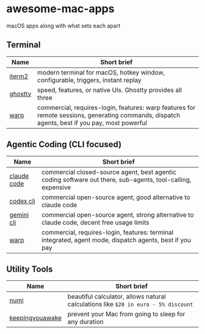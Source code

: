 # awesome-mac-apps
macOS apps along with what sets each apart

## Terminal

| Name | Short brief |
| --- | --- |
| [iterm2](https://iterm2.com/) | modern terminal for macOS, hotkey window, configurable, triggers, instant replay |
| [ghostty](https://ghostty.org/) | speed, features, or native UIs. Ghostty provides all three |
| [warp](https://www.warp.dev/terminal) | commercial, requires-login, features: warp features for remote sessions, generating commands, dispatch agents, best if you pay, most powerful |


## Agentic Coding (CLI focused)

| Name | Short brief |
| --- | --- |
| [claude code](https://www.anthropic.com/claude-code) | commercial closed-source agent, best agentic coding software out there, sub-agents, tool-calling, expensive |
| [codex cli](https://github.com/openai/codex) | commercial open-source agent, good alternative to claude code |
| [gemini cli](https://github.com/google-gemini/gemini-cli) | commercial open-source agent, strong alternative to claude code, decent free usage limits |
| [warp](https://www.warp.dev/agents) | commercial, requires-login, features: terminal integrated, agent mode, dispatch agents, best if you pay |

## Utility Tools

| Name | Short brief |
| --- | --- |
| [numi](https://numi.app/) | beautiful calculator, allows natural calculations like `$20 in euro - 5% discount` |
| [keepingyouawake](https://keepingyouawake.app/) | prevent your Mac from going to sleep for any duration |

